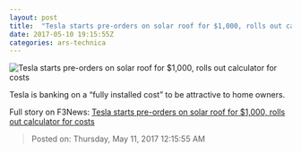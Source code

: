```yaml
---
layout: post
title:  "Tesla starts pre-orders on solar roof for $1,000, rolls out calculator for costs"
date: 2017-05-10 19:15:55Z
categories: ars-technica
---
```


![Tesla starts pre-orders on solar roof for $1,000, rolls out calculator for costs](https://cdn.arstechnica.net/wp-content/uploads/2017/05/Smooth_Tile_Perspective-760x380.jpg)

Tesla is banking on a “fully installed cost” to be attractive to home owners.


Full story on F3News: [Tesla starts pre-orders on solar roof for $1,000, rolls out calculator for costs](http://www.f3nws.com/n/kZtKWH)

> Posted on: Thursday, May 11, 2017 12:15:55 AM
